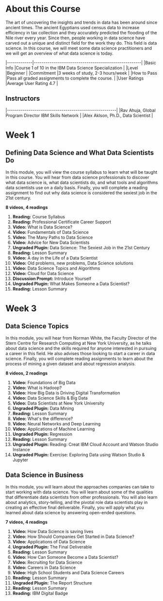 # **About this Course**

The art of uncovering the insights and trends in data has been around since ancient times. The ancient Egyptians used census data to increase efficiency in tax collection and they accurately predicted the flooding of the Nile river every year. Since then, people working in data science have carved out a unique and distinct field for the work they do. This field is data science. In this course, we will meet some data science practitioners and we will get an overview of what data science is today.

|-------------|-------------------------------------------------------|
|Basic Info   |Course 1 of 10 in the IBM Data Science Specialization  |
|Level        |Beginner                                               |
|Commitment   |3 weeks of study, 2-3 hours/week                       |
|How to Pass  |Pass all graded assignments to complete the course.    |
|User Ratings |Average User Rating 4.7                                | 

## Instructors 
|--------------------------------------------------------|
|Rav Ahuja, Global Program Director IBM Skills Network   |
|Alex Aklson, Ph.D., Data Scientist                      |


# Week 1

## Defining Data Science and What Data Scientists Do

In this module, you will view the course syllabus to learn what will be taught in this course. You will hear from data science professionals to discover what data science is, what data scientists do, and what tools and algorithms data scientists use on a daily basis. Finally, you will complete a reading assignment to find out why data science is considered the sexiest job in the 21st century.

<summary><b>8 videos, 4 readings</b></summary>

1. **Reading:** Course Syllabus
2. **Reading:** Professional Certificate Career Support
3. **Video:** What is Data Science?
4. **Video:** Fundamentals of Data Science
5. **Video:** The Many Paths to Data Science
6. **Video:** Advice for New Data Scientists
7. **Ungraded Plugin:** Data Science: The Sexiest Job in the 21st Century
8. **Reading:** Lesson Summary
9. **Video:** A day in the Life of a Data Scientist
10. **Video:** Old problems, new problems, Data Science solutions
11. **Video:** Data Science Topics and Algorithms
12. **Video:** Cloud for Data Science
13. **Discussion Prompt:** Introduce Yourself
14. **Ungraded Plugin:** What Makes Someone a Data Scientist?
15. **Reading:** Lesson Summary

# Week 3

## Data Science Topics

In this module, you will hear from Norman White, the Faculty Director of the Stern Centre for Research Computing at New York University, as he talks about data science and the skills required for anyone interested in pursuing a career in this field. He also advises those looking to start a career in data science. Finally, you will complete reading assignments to learn about the process of mining a given dataset and about regression analysis.

<summary><b>8 videos, 2 readings</b></summary>

1. **Video:** Foundations of Big Data
2. **Video:** What is Hadoop?
3. **Video:** How Big Data is Driving Digital Transformation
4. **Video:** Data Science Skills & Big Data
5. **Video:** Data Scientists at New York University
6. **Ungraded Plugin:** Data Mining
7. **Reading:** Lesson Summary
8. **Video:** What's the difference?
9. **Video:** Neural Networks and Deep Learning
10. **Video:** Applications of Machine Learning
11. **Ungraded Plugin:** Regression
12. **Reading:** Lesson Summary
13. **Ungraded Plugin:** Reading: Creat IBM Cloud Account and Watson Studio Instance
14. **Ungraded Plugin:** Exercise: Exploring Data using Watson Studio & Jupyter

## Data Science in Business

In this module, you will learn about the approaches companies can take to start working with data science. You will learn about some of the qualities that differentiate data scientists from other professionals. You will also learn about analytics, story-telling, and the pivotal role data scientists play in creating an effective final deliverable. Finally, you will apply what you learned about data science by answering open-ended questions.

<summary><b>7 videos, 4 readings</b></summary>

1. **Video:** How Data Science is saving lives
2. **Video:** How Should Companies Get Started in Data Science?
3. **Video:** Applications of Data Science
4. **Ungraded Plugin:** The Final Deliverable
5. **Reading:** Lesson Summary
6. **Video:** How Can Someone Become a Data Scientist?
7. **Video:** Recruiting for Data Science
8. **Video:** Careers in Data Science
9. **Video:** High School Students and Data Science Careers
10. **Reading:** Lesson Summary
11. **Ungraded Plugin:** The Report Structure
12. **Reading:** Lesson Summary
13. **Reading:** IBM Digital Badge